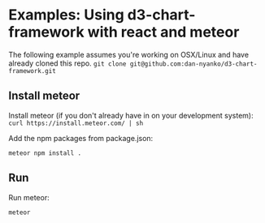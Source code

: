 # Examples: Using d3-chart-framework with react and meteor

The following example assumes you're working on OSX/Linux and have already
cloned this repo. `git clone git@github.com:dan-nyanko/d3-chart-framework.git`

## Install meteor

Install meteor (if you don't already have in on your development system):
`curl https://install.meteor.com/ | sh`

Add the npm packages from package.json:
```
meteor npm install .
```

## Run

Run meteor:
```
meteor
```
